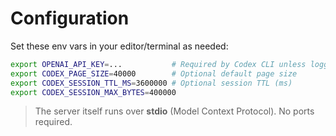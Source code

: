 # Configuration

Set these env vars in your editor/terminal as needed:

```bash
export OPENAI_API_KEY=...           # Required by Codex CLI unless logged in
export CODEX_PAGE_SIZE=40000        # Optional default page size
export CODEX_SESSION_TTL_MS=3600000 # Optional session TTL (ms)
export CODEX_SESSION_MAX_BYTES=400000
```

> The server itself runs over **stdio** (Model Context Protocol). No ports required.
